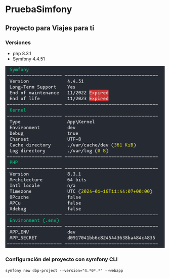 # PruebaSimfony
## Proyecto para Viajes para ti
### Versiones
- php 8.3.1
- Symfony 4.4.51

![plot](./media/about.png)
### Configuración del proyecto con symfony CLI
```
symfony new dbp-project --version="4.*0*.*" --webapp
```